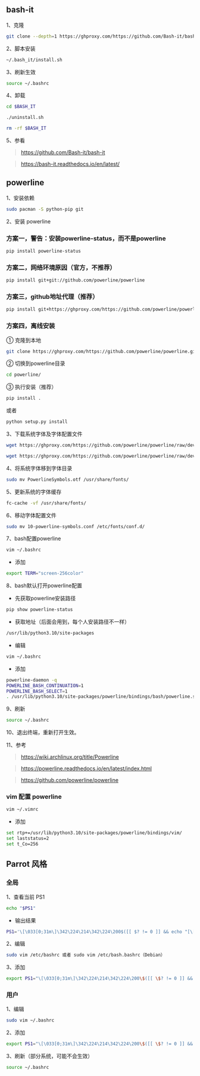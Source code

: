 ## bash-it

1、克隆

```sh
git clone --depth=1 https://ghproxy.com/https://github.com/Bash-it/bash-it.git ~/.bash_it
```

2、脚本安装

```sh
~/.bash_it/install.sh
```

3、刷新生效

```sh
source ~/.bashrc
```

4、卸载

```sh
cd $BASH_IT
```

```sh
./uninstall.sh
```

```sh
rm -rf $BASH_IT
```

5、参看

> https://github.com/Bash-it/bash-it

> https://bash-it.readthedocs.io/en/latest/

## powerline

1、安装依赖

```sh
sudo pacman -S python-pip git
```

2、安装 powerline

### 方案一，警告：安装powerline-status，而不是powerline

```sh
pip install powerline-status
```

### 方案二，网络环境原因（官方，不推荐）

```sh
pip install git+git://github.com/powerline/powerline
```

### 方案三，github地址代理（推荐）

```sh
pip install git+https://ghproxy.com/https://github.com/powerline/powerline.git
```

### 方案四，离线安装

① 克隆到本地

```sh
git clone https://ghproxy.com/https://github.com/powerline/powerline.git
```

② 切换到powerline目录

```sh
cd powerline/
```

③ 执行安装（推荐）

```sh
pip install .
```

或者

```sh
python setup.py install
```

3、下载系统字体及字体配置文件

```sh
wget https://ghproxy.com/https://github.com/powerline/powerline/raw/develop/font/PowerlineSymbols.otf
```

```sh
wget https://ghproxy.com/https://github.com/powerline/powerline/raw/develop/font/10-powerline-symbols.conf
```

4、将系统字体移到字体目录

```sh
sudo mv PowerlineSymbols.otf /usr/share/fonts/
```
5、更新系统的字体缓存

```sh
fc-cache -vf /usr/share/fonts/
```

6、移动字体配置文件

```sh
sudo mv 10-powerline-symbols.conf /etc/fonts/conf.d/
```

7、bash配置powerline

```sh
vim ~/.bashrc
```

- 添加

```sh
export TERM="screen-256color"
```

8、bash默认打开powerline配置

- 先获取powerline安装路径

```sh
pip show powerline-status
```

- 获取地址（后面会用到，每个人安装路径不一样）

```sh
/usr/lib/python3.10/site-packages
```

- 编辑

```sh
vim ~/.bashrc
```

- 添加

```sh
powerline-daemon -q
POWERLINE_BASH_CONTINUATION=1
POWERLINE_BASH_SELECT=1
. /usr/lib/python3.10/site-packages/powerline/bindings/bash/powerline.sh
```

9、刷新

```sh
source ~/.bashrc
```

10、退出终端，重新打开生效。

11、参考

> https://wiki.archlinux.org/title/Powerline

> https://powerline.readthedocs.io/en/latest/index.html

> https://github.com/powerline/powerline

### vim 配置 powerline

```sh
vim ~/.vimrc
```

- 添加

```sh
set rtp+=/usr/lib/python3.10/site-packages/powerline/bindings/vim/
set laststatus=2
set t_Co=256
```

## Parrot 风格

### 全局

1、查看当前 PS1

```sh
echo "$PS1" 
```

- 输出结果

```sh
PS1='\[\033[0;31m\]\342\224\214\342\224\200$([[ $? != 0 ]] && echo "[\[\033[0;37m\]\342\234\227\[\033[0;31m\]]\342\224\200")[\[\033[0;39m\]\u\[\033[01;33m\]@\[\033[01;96m\]\h\[\033[0;31m\]]\342\224\200[\[\033[0;32m\]\w\[\033[0;31m\]]\n\[\033[0;31m\]\342\224\224\342\224\200\342\224\200\342\225\274 \[\033[0m\]\[\e[01;33m\]\$\[\e[0m\]'
```

2、编辑

```sh
sudo vim /etc/bashrc 或者 sudo vim /etc/bash.bashrc（Debian）
```

3、添加

```sh
export PS1="\[\033[0;31m\]\342\224\214\342\224\200\$([[ \$? != 0 ]] && echo \"[\[\033[0;37m\]\342\234\227\[\033[0;31m\]]\342\224\200\")[$(if [[ ${EUID} == 0 ]]; then echo '\[\033[01;31m\]root\[\033[01;33m\]@\[\033[01;96m\]\h'; else echo '\[\033[0;39m\]\u\[\033[01;33m\]@\[\033[01;96m\]\h'; fi)\[\033[0;31m\]]\342\224\200[\[\033[0;32m\]\w\[\033[0;31m\]]\n\[\033[0;31m\]\342\224\224\342\224\200\342\224\200\342\225\274 \[\033[0m\]\[\e[01;33m\]\\$\[\e[0m\]"
```

### 用户

1、编辑

```sh
sudo vim ~/.bashrc
```

2、添加

```sh
export PS1="\[\033[0;31m\]\342\224\214\342\224\200\$([[ \$? != 0 ]] && echo \"[\[\033[0;37m\]\342\234\227\[\033[0;31m\]]\342\224\200\")[$(if [[ ${EUID} == 0 ]]; then echo '\[\033[01;31m\]root\[\033[01;33m\]@\[\033[01;96m\]\h'; else echo '\[\033[0;39m\]\u\[\033[01;33m\]@\[\033[01;96m\]\h'; fi)\[\033[0;31m\]]\342\224\200[\[\033[0;32m\]\w\[\033[0;31m\]]\n\[\033[0;31m\]\342\224\224\342\224\200\342\224\200\342\225\274 \[\033[0m\]\[\e[01;33m\]\\$\[\e[0m\]"
```

3、刷新（部分系统，可能不会生效）

```sh
source ~/.bashrc
```